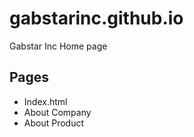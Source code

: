 # gabstarinc.github.io
Gabstar Inc Home page

## Pages ##
* Index.html
* About Company
* About Product

